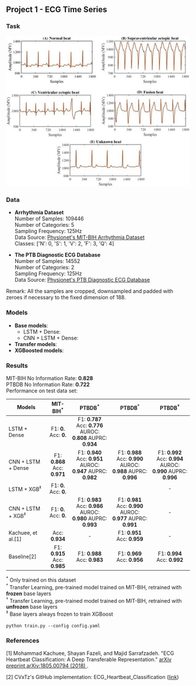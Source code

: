 ## **Project 1 - ECG Time Series**

### **Task**
![alt text](./visualization/MITBIH-classes.png "The 5 different classes of the MIT-BIH data")

### **Data**

- **Arrhythmia Dataset**  
    Number of Samples: 109446  
    Number of Categories: 5  
    Sampling Frequency: 125Hz  
    Data Source: [Physionet's MIT-BIH Arrhythmia Dataset](https://www.physionet.org/physiobank/database/mitdb/)  
    Classes: ['N': 0, 'S': 1, 'V': 2, 'F': 3, 'Q': 4]

- **The PTB Diagnostic ECG Database**  
    Number of Samples: 14552  
    Number of Categories: 2  
    Sampling Frequency: 125Hz  
    Data Source: [Physionet's PTB Diagnostic ECG Database](https://www.physionet.org/physiobank/database/ptbdb/)

Remark: All the samples are cropped, downsampled and padded with zeroes if necessary to the fixed dimension of 188.

### **Models**
- **Base models**:
    - LSTM + Dense:
    - CNN + LSTM + Dense:
- **Transfer models**:
- **XGBoosted models**:

### **Results**

MIT-BIH No Information Rate: **0.828**  
PTBDB No Information Rate: **0.722**  
Performance on test data set:

|Models          |MIT-BIH<sup>*</sup>|PTBDB<sup>*</sup>|PTBDB<sup>°</sup>|PTBDB<sup>&dagger;</sup>|
|----------------|:----------------------:|:-----:|:------:|:---:|
|LSTM + Dense    |F1: **0.**<br>Acc: **0.**|F1: **0.787** Acc: **0.776**<br>AUROC: **0.808** AUPRC: **0.934**||
|CNN + LSTM + Dense |F1: **0.868**<br>Acc: **0.971**|F1: **0.940** Acc: **0.951**<br>AUROC: **0.947** AUPRC: **0.982**|F1: **0.988** Acc: **0.990**<br>AUROC: **0.988** AUPRC: **0.996**|F1: **0.992** Acc: **0.994**<br>AUROC: **0.990** AUPRC: **0.996**|
|LSTM + XGB<sup>&Dagger;</sup> |F1: **0.**<br>Acc: **0.**||| - |
|CNN + LSTM + XGB<sup>&Dagger;</sup>|F1: **0.**<br>Acc: **0.**|F1: **0.983** Acc: **0.986**<br>AUROC: **0.980** AUPRC: **0.993**|F1: **0.981** Acc: **0.990**<br>AUROC: **0.977** AUPRC: **0.991**|-|
|Kachuee, et al.[1]|Acc: **0.934**| - |F1: **0.951**<br>Acc: **0.959**| - |
|Baseline[2]|F1: **0.915**<br>Acc: **0.985**|F1: **0.988**<br>Acc: **0.983**|F1: **0.969**<br>Acc: **0.956**|F1: **0.994**<br>Acc: **0.992**|

<sup>*</sup> Only trained on this dataset  
<sup>°</sup> Transfer Learning, pre-trained model trained on MIT-BIH, retrained with **frozen** base layers  
<sup>&dagger;</sup> Transfer Learning, pre-trained model trained on MIT-BIH, retrained with **unfrozen** base layers  
<sup>&Dagger;</sup> Base layers always frozen to train XGBoost

`python train.py --config config.yaml`

### References

[1] Mohammad Kachuee, Shayan Fazeli, and Majid Sarrafzadeh. "ECG Heartbeat Classification: A Deep Transferable Representation." [arXiv preprint arXiv:1805.00794 (2018) ](https://arxiv.org/abs/1805.00794).

[2] CVxTz's GitHub implementation: ECG_Heartbeat_Classification ([link](https://github.com/CVxTz/ECG_Heartbeat_Classification))
